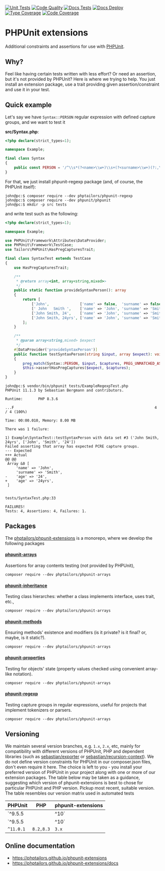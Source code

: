 [![Unit Tests](https://github.com/phptailors/phpunit-extensions/actions/workflows/unit_test.yml/badge.svg)](https://github.com/phptailors/phpunit-extensions/actions/workflows/unit_test.yml)
[![Code Quality](https://github.com/phptailors/phpunit-extensions/actions/workflows/code_quality.yml/badge.svg)](https://github.com/phptailors/phpunit-extensions/actions/workflows/code_quality.yml)
[![Docs Tests](https://github.com/phptailors/phpunit-extensions/actions/workflows/docs_test.yml/badge.svg)](https://github.com/phptailors/phpunit-extensions/actions/workflows/docs_test.yml)
[![Docs Deploy](https://github.com/phptailors/phpunit-extensions/actions/workflows/docs_deploy.yml/badge.svg)](https://github.com/phptailors/phpunit-extensions/actions/workflows/docs_deploy.yml)
[![Type Coverage](https://shepherd.dev/github/phptailors/phpunit-extensions/coverage.svg)](https://shepherd.dev/github/phptailors/phpunit-extensions)
[![Code Coverage](https://codecov.io/gh/phptailors/phpunit-extensions/branch/master/graph/badge.svg?token=D1RZ1XLBIC)](https://codecov.io/gh/phptailors/phpunit-extensions)

# PHPUnit extensions

Additional constraints and assertions for use with [PHPUnit](https://phpunit.de).

## Why?

Feel like having certain tests written with less effort? Or need an assertion, but it's not provided by PHPUnit? Here is where we trying to help. You just install an extension package, use a trait providing given assertion/constraint and use it in your test.

## Quick example

Let's say we have ``Syntax::PERSON`` regular expression with defined capture groups, and we want to test it

**src/Syntax.php**:

```php
<?php declare(strict_types=1);

namespace Example;

final class Syntax
{
    public const PERSON = '/^\\s*(?<name>\\w+)\\s+(?<surname>\\w+)(?:,\\s+(?<age>\\d+))?\\s*/';
}
```

For that, we just install phpunit-regexp package (and, of course, the PHPUnit itself):

```console
john@pc:$ composer require --dev phptailors/phpunit-regexp
john@pc:$ composer require --dev phpunit/phpunit
john@pc:$ mkdir -p src tests
```

and write test such as the following:

```php
<?php declare(strict_types=1);

namespace Example;

use PHPUnit\Framework\Attributes\DataProvider;
use PHPUnit\Framework\TestCase;
use Tailors\PHPUnit\HasPregCapturesTrait;

final class SyntaxTest extends TestCase
{
    use HasPregCapturesTrait;

    /**
     * @return array<int, array<string,mixed>>
     */
    public static function provideSyntaxPerson(): array
    {
        return [
            ['John',              ['name' => false,  'surname' => false,   'age' => false]],
            [' John   Smith ',    ['name' => 'John', 'surname' => 'Smith', 'age' => false]],
            ['John Smith, 24',    ['name' => 'John', 'surname' => 'Smith', 'age' => '24']],
            ['John Smith, 24yrs', ['name' => 'John', 'surname' => 'Smith', 'age' => '24']],
        ];
    }

    /**
     * @param array<string,mixed> $expect
     */
    #[DataProvider('provideSyntaxPerson')]
    public function testSyntaxPerson(string $input, array $expect): void
    {
        preg_match(Syntax::PERSON, $input, $captures, PREG_UNMATCHED_AS_NULL);
        $this->assertHasPregCaptures($expect, $captures);
    }
}
```

```console
john@pc:$ vendor/bin/phpunit tests/ExampleRegexpTest.php
PHPUnit 11.1.3 by Sebastian Bergmann and contributors.

Runtime:       PHP 8.3.6

...F                                                                4 / 4 (100%)

Time: 00:00.010, Memory: 8.00 MB

There was 1 failure:

1) Example\SyntaxTest::testSyntaxPerson with data set #3 ('John Smith, 24yrs', ['John', 'Smith', '24'])
Failed asserting that array has expected PCRE capture groups.
--- Expected
+++ Actual
@@ @@
 Array &0 [
     'name' => 'John',
     'surname' => 'Smith',
-    'age' => '24',
+    'age' => '24yrs',
 ]


tests/SyntaxTest.php:33

FAILURES!
Tests: 4, Assertions: 4, Failures: 1.
```



## Packages

The [phptailors/phpunit-extensions](https://github.com/phptailors/phpunit-extensions) is a monorepo, where we develop the following packages

#### [phpunit-arrays](https://packagist.org/packages/phptailors/phpunit-arrays)

Assertions for array contents testing (not provided by PHPUnit),

```shell
composer require --dev phptailors/phpunit-arrays
```

#### [phpunit-inheritance](https://packagist.org/packages/phptailors/phpunit-inheritance)

Testing class hierarches: whether a class implements interface, uses trait, etc.,

```shell
composer require --dev phptailors/phpunit-arrays
```

#### [phpunit-methods](https://packagist.org/packages/phptailors/phpunit-methods)

Ensuring methods' existence and modifiers (is it private? is it final? or, maybe, is it static?).

```shell
composer require --dev phptailors/phpunit-arrays
```

#### [phpunit-properties](https://packagist.org/packages/phptailors/phpunit-properties)

Testing for objects' state (property values checked using convenient array-like notation).

```shell
composer require --dev phptailors/phpunit-arrays
```

#### [phpunit-regexp](https://packagist.org/packages/phptailors/phpunit-regexp)

Testing capture groups in regular expressions, useful for projects that implement tokenizers or parsers.

```shell
composer require --dev phptailors/phpunit-arrays
```

## Versioning

We maintain several version branches, e.g. ``1.x``, ``2.x``, etc, mainly for compatibility with different versions of PHPUnit, PHP and dependent libraries (such as [sebastian/exporter](https://github.com/sebastianbergmann/exporter) or [sebastian/recursion-context](https://github.com/sebastianbergmann/recursion-context)). We do not define version constraints for PHPUnit in our composer.json files, don't even require it here. The choice is left to you - you install your preferred version of PHPUnit in your project along with one or more of our extension packages. The table below may be taken as a guidance, suggesting which version of phpunit-extensions is best to chose for particular PHPUnit and PHP version. Pickup most recent, suitable version. The table resembles our version matrix used in automated tests

|  PHPUnit        | PHP                   | phpunit-extensions |
| ----------------| --------------------- | ------------------ |
| `^9.5.5 || ^10` | `7.3,7.4,8.0,8.1,8.2` | `1.x`              |
| `^9.5.5 || ^10` | `8.1,8.2`             | `2.x`              |
| `^11.0.1`       | `8.2,8.3`             | `3.x`              |


## Online documentation

- https://phptailors.github.io/phpunit-extensions
- https://phptailors.github.io/phpunit-extensions/docs
